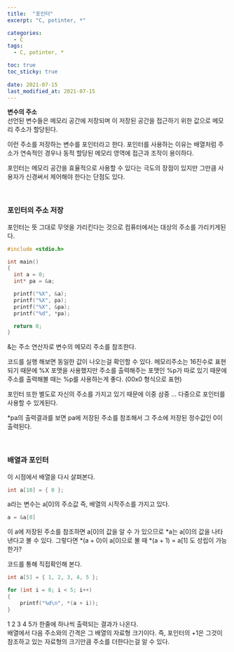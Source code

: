 ```yaml
---
title:  "포인터"
excerpt: "C, potinter, *"

categories:
  - C
tags:
  - C, potinter, *

toc: true
toc_sticky: true
 
date: 2021-07-15
last_modified_at: 2021-07-15
---  
```


**변수의 주소**  <br/>
선언된 변수들은 메모리 공간에 저장되며 이 저장된 공간을 접근하기 위한 값으로 메모리 주소가 할당된다.  

이런 주소를 저장하는 변수를 포인터라고 한다. 포인터를 사용하는 이유는 배열처럼 주소가 연속적인 경우나 동적 할당된 메모리 영역에 접근과 조작이 용이하다.  

포인터는 메모리 공간을 효율적으로 사용할 수 있다는 극도의 장점이 있지만 그만큼 사용자가 신경써서 제어해야 한다는 단점도 있다.  

<br/>
 
### 포인터의 주소 저장  
포인터는 뜻 그대로 무엇을 가리킨다는 것으로 컴퓨터에서는 대상의 주소를 가리키게된다.
 
```c
#include <stdio.h>

int main()
{
  int a = 0;
  int* pa = &a;

  printf("%X", &a);
  printf("%X", pa);
  printf("%X", &pa);
  printf("%d", *pa);

  return 0;
}
```  

&는 주소 연산자로 변수의 메모리 주소를 참조한다.

코드를 실행 해보면 동일한 값이 나오는걸 확인할 수 있다. 메모리주소는 16진수로 표현되기 때문에 %X 포맷을 사용했지만 주소를 출력해주는 포맷인 %p가 따로 있기 때문에 주소를 출력해볼 때는 %p를 사용하는게 좋다. (00x0 형식으로 표현)  

포인터 또한 별도로 자신의 주소를 가지고 있기 때문에 이중 삼중 ... 다중으로 포인터를 사용할 수 있게된다.  

*pa의 출력결과를 보면 pa에 저장된 주소를 참조해서 그 주소에 저장된 정수값인 0이 출력된다.

<br/>

### 배열과 포인터
이 시점에서 배열을 다시 살펴본다.  
```c
int a[10] = { 0 };
```
a라는 변수는 a[0]의 주소값 즉, 배열의 시작주소를 가지고 있다.  

```c
a = &a[0]
```
이 a에 저장된 주소를 참조하면 a[0]의 값을 알 수 가 있으므로 *a는 a[0]의 값을 나타낸다고 볼 수 있다. 그렇다면 *(a + 0)이 a[0]으로 볼 때 *(a + 1) = a[1] 도 성립이 가능한가?

코드를 통해 직접확인해 본다.  
```c
int a[5] = { 1, 2, 3, 4, 5 };

for (int i = 0; i < 5; i++)
{
	printf("%d\n", *(a + i));
}
```

1 2 3 4 5가 한줄에 하나씩 출력되는 결과가 나온다.  
배열에서 다음 주소와의 간격은 그 배열의 자료형 크기이다. 즉, 포인터의 +1은 그것이 참조하고 있는 자료형의 크기만큼 주소를 더한다는걸 알 수 있다.  
